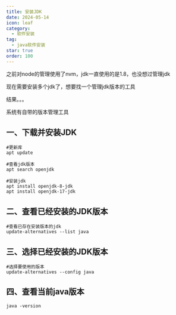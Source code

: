 ```yaml
---
title: 安装JDK
date: 2024-05-14
icon: leaf
category:
  - 软件安装
tag:
  - java软件安装
star: true
order: 100
---
```


之前对node的管理使用了nvm，jdk一直使用的是1.8，也没想过管理jdk

现在需要安装多个jdk了，想要找一个管理jdk版本的工具

结果。。。

系统有自带的版本管理工具

<!-- more -->

## 一、下载并安装JDK

```
#更新库
apt update

#查看jdk版本
apt search openjdk

#安装jdk
apt install openjdk-8-jdk
apt install openjdk-17-jdk
```

## 二、查看已经安装的JDK版本

```
#查看已存在安装版本的jdk
update-alternatives --list java

```

## 三、选择已经安装的JDK版本

```
#选择要使用的版本
update-alternatives --config java
```

## 四、查看当前java版本

```
java -version
```
